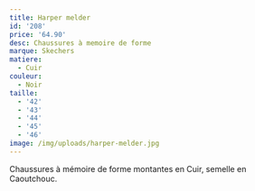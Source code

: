 ```yaml
---
title: Harper melder
id: '208'
price: '64.90'
desc: Chaussures à memoire de forme
marque: Skechers
matiere:
  - Cuir
couleur:
  - Noir
taille:
  - '42'
  - '43'
  - '44'
  - '45'
  - '46'
image: /img/uploads/harper-melder.jpg
---
```

Chaussures à mémoire de forme montantes en Cuir, semelle en Caoutchouc.
